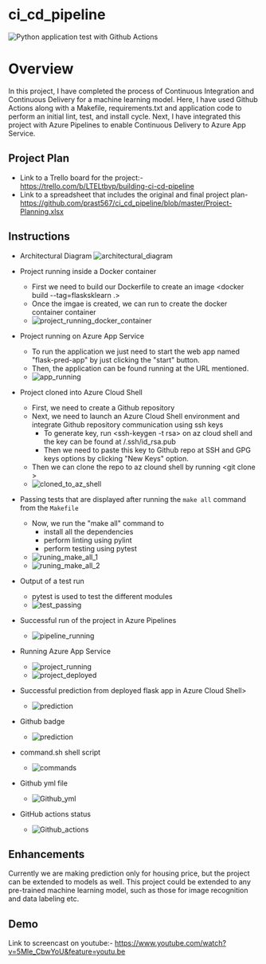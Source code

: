 # ci_cd_pipeline

![Python application test with Github Actions](https://github.com/prast567/ci_cd_pipeline/workflows/Python%20application%20test%20with%20Github%20Actions/badge.svg)

# Overview

In this project, I have completed the process of Continuous Integration and Continuous Delivery for a machine learning model. 
Here, I have used Github Actions along with a Makefile, requirements.txt and application code to perform an initial lint, test, and install cycle. 
Next, I have integrated this project with Azure Pipelines to enable Continuous Delivery to Azure App Service.
## Project Plan

* Link to a Trello board for the project:- https://trello.com/b/LTELtbvp/building-ci-cd-pipeline
* Link to a spreadsheet that includes the original and final project plan- https://github.com/prast567/ci_cd_pipeline/blob/master/Project-Planning.xlsx

## Instructions


* Architectural Diagram 
![architectural_diagram](screenshots/1_architectural_diagram.PNG)


* Project running inside a Docker container
	- First we need to build our Dockerfile to create an image <docker build --tag=flasksklearn .>
	- Once the imgae is created, we can run to create the docker container container <docker run flasksklearn>
	- ![project_running_docker_container](screenshots/2_app_running_docker_container.PNG)


* Project running on Azure App Service
	- To run the application we just need to start the web app named "flask-pred-app" by just clicking the "start" button.
	- Then, the application can be found running at the URL mentioned.
	- ![app_running](screenshots/3_app_running_azure.PNG)


* Project cloned into Azure Cloud Shell
	- First, we need to create a Github repository
	- Next, we need to launch an Azure Cloud Shell environment and integrate Github repository communication using ssh keys
		- To generate key, run <ssh-keygen -t rsa> on az cloud shell and the key can be found at /.ssh/id_rsa.pub
		- Then we need to paste this key to Github repo at SSH and GPG keys options by clicking "New Keys" option.
	- Then we can clone the repo to az clound shell by running <git clone <clone with ssh link for the repo>>
	- ![cloned_to_az_shell](screenshots/4_git_clone.PNG)

* Passing tests that are displayed after running the `make all` command from the `Makefile`
	- Now, we run the "make all" command to
		- install all the dependencies
		- perform linting using pylint
		- perform testing using pytest
	- ![runing_make_all_1](screenshots/5_make_all_1.PNG)
	- ![runing_make_all_2](screenshots/6_make_all_2.PNG)

* Output of a test run
	- pytest is used to test the different modules
	- ![test_passing](screenshots/7_test_passing.PNG)


* Successful run of the project in Azure Pipelines
	- ![pipeline_running](screenshots/8_pipeline_running.PNG)


* Running Azure App Service
	- ![project_running](screenshots/3_project_running.PNG)
	- ![project_deployed](screenshots/14_deployed.PNG)


* Successful prediction from deployed flask app in Azure Cloud Shell> 
	- ![prediction](screenshots/9_prediction.PNG)
	
* Github badge
	- ![prediction](screenshots/10_github_badge.PNG)

* command.sh shell script
	- ![commands](screenshots/11_commands.PNG)
	
* Github yml file
	- ![Github_yml](screenshots/12_github_yml.PNG)
	
* GitHub actions status
	- ![Github_actions](screenshots/13_github_actions.PNG)




## Enhancements

Currently we are making prediction only for housing price, but the project can be extended to models as well.
This project could be extended to any pre-trained machine learning model, such as those for image recognition and data labeling etc.

## Demo 
Link to screencast on youtube:-
https://www.youtube.com/watch?v=5Mle_CbwYoU&feature=youtu.be


